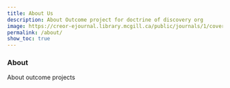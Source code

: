 ```yaml
---
title: About Us
description: About Outcome project for doctrine of discovery org
image: https://creor-ejournal.library.mcgill.ca/public/journals/1/cover_issue_11_en_US.jpg
permalink: /about/
show_toc: true
---
```

### About

About outcome projects
